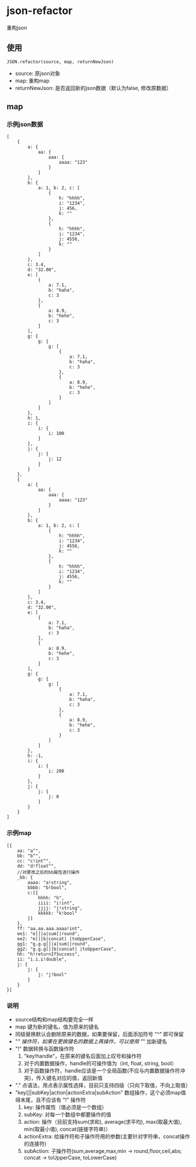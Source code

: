 # json-refactor

重构json

## 使用
```
JSON.refactor(source, map, returnNewJson)
```
* source: 原json对象
* map: 重构map
* returnNewJson: 是否返回新的json数据（默认为false, 修改原数据）

## map

### 示例json数据

```
[
	{
		a: {
			aa: {
				aaa: {
					aaaa: "123"
				}
			}
		},
		b: {
			a: 1, b: 2, c: [
				{
					h: "hhhh",
					i: "1234",
					j: 456,
					k: ""
				},
				{
					h: "hhhh",
					i: "1234",
					j: 4556,
					k: ""
				}
			]
		},
		c: 3.4,
		d: "32.00",
		e: [
			{
				a: 7.1,
				b: "haha",
				c: 3
			},
			{
				a: 8.9,
				b: "hehe",
				c: 3
			}
		],
		g: {
			g: {
				g: [
					{
						a: 7.1,
						b: "haha",
						c: 3
					},
					{
						a: 8.9,
						b: "hehe",
						c: 3
					}
				]
			}
		},
		h: 1,
		i: {
			i: {
				i: 100
			}
		},
		j: {
			j: {
				j: 12
			}
		}
	},
	{
		a: {
			aa: {
				aaa: {
					aaaa: "123"
				}
			}
		},
		b: {
			a: 1, b: 2, c: [
				{
					h: "hhhh",
					i: "1234",
					j: 4556,
					k: ""
				},
				{
					h: "hhhh",
					i: "1234",
					j: 4556,
					k: ""
				}
			]
		},
		c: 3.4,
		d: "32.00",
		e: [
			{
				a: 7.1,
				b: "haha",
				c: 3
			},
			{
				a: 8.9,
				b: "hehe",
				c: 3
			}
		],
		g: {
			g: {
				g: [
					{
						a: 7.1,
						b: "haha",
						c: 3
					},
					{
						a: 8.9,
						b: "hehe",
						c: 3
					}
				]
			}
		},
		h: -1,
		i: {
			i: {
				i: 200
			}
		},
		j: {
			j: {
				j: 0
			}
		}
	}
]
```
### 示例map
```
[{
	aa: "a^",
	bb: "b^",
	cc: "c!int^",
	dd: "d!float^",
	//对更改之后的bb属性进行操作
	_bb: {
		aaaa: "a!string",
		bbbb: "b!bool",
		c:[{
			hhhh: "h",
			iiii: "i!int",
			jjjj: "j!string",
			kkkkk: "k!bool"
		}]
	},
	ff: "aa.aa.aaa.aaaa!int",
	ee1: "e[]|a|sum||round",
	ee2: "e[]|b|concat| |toUpperCase",
	gg1: "g.g.g[]|a|sum||round",
	gg2: "g.g.g[]|b|concat| |toUpperCase",
	hh: "h!returnIfSuccess",
	ii: "i.i.i!double",
	j: {
		j: {
			j: "j!bool"
		}
	}
}]
```
###  说明

* source结构和map结构要完全一样
* map 键为新的键名，值为原来的键名
* 同级替换默认会删除原来的数据，如果要保留，后面添加符号 "^" 即可保留
* "_" 操作符，如果在更换键名的数据上再操作，可以使用 "_" 加新键名
* "!" 数据转换与函数操作符
  1. "key!handle"，在原来的键名后面加上叹号和操作符
  2. 对于内置数据操作，handle的可操作值为（int, float, string, bool）
  3. 对于函数操作符，handle应该是一个全局函数(不应与内置数据操作符冲突)，传入键名对应的值，返回新值
* "." 点语法，用点表示属性选择，目前只支持四级（只向下取值，不向上取值）
* "key[]|subKey|action|actionExtra|subAction" 数组操作，这个必须map值得末尾，且不应该有 "!" 操作符
  1. key: 操作属性（值必须是一个数组）
  2. subKey: 对每一个数组中都要操作的值
  3. action: 操作（目前支持sum(求和), average(求平均), max(取最大值), min(取最小值), concat(链接字符串)）
  4. actionExtra: 给操作符和子操作符用的参数(主要针对字符串，concat操作的连接符)
  5. subAction: 子操作符(sum,average,max,min -> round,floor,ceil,abs; concat -> toUpperCase, toLowerCase)